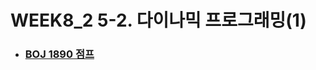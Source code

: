 # WEEK8_2  5-2. 다이나믹 프로그래밍(1)



- ### [BOJ 1890 점프](https://github.com/jungtaeyong/alstudy2/blob/ty/5-2%20다이나믹%20프로그래밍%20(1)/baekjoon%201890%20점프.md)

